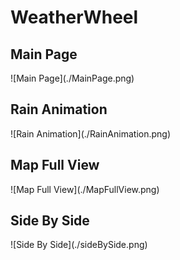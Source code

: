 <h1> WeatherWheel </h1>

<h2>Main Page</h2>
![Main Page](./MainPage.png)

<h2>Rain Animation</h2>
![Rain Animation](./RainAnimation.png)

<h2>Map Full View</h2>
![Map Full View](./MapFullView.png)

<h2>Side By Side</h2>
![Side By Side](./sideBySide.png)

